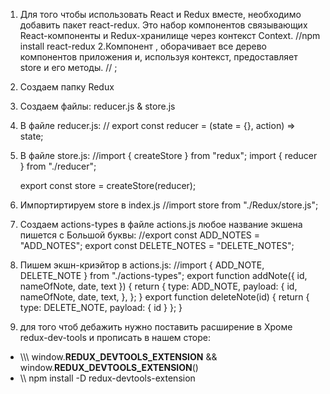 1. Для того чтобы использовать React и Redux вместе, необходимо добавить пакет react-redux. Это набор компонентов связывающих React-компоненты и Redux-хранилище через контекст Context.
   //npm install react-redux
   2.Компонент <Provider>, оборачивает все дерево компонентов приложения и, используя контекст, предоставляет store и его методы.
   //<Provider store={store}>
   <App />
   </Provider>;
2. Создаем папку Redux
3. Создаем файлы: reducer.js & store.js
4. В файле reducer.js:
   // export const reducer = (state = {}, action) => state;

5. В файле store.js:
   //import { createStore } from "redux";
   import { reducer } from "./reducer";

   export const store = createStore(reducer);

6. Импортиртируем store в index.js
   //import store from "./Redux/store.js";
7. Создаем actions-types в файле actions.js любое название экшена пишется с Большой буквы:
   //export const ADD_NOTES = "ADD_NOTES";
   export const DELETE_NOTES = "DELETE_NOTES";
8. Пишем экшн-криэйтор в actions.js:
   //import { ADD_NOTE, DELETE_NOTE } from "./actions-types";
   export function addNote({ id, nameOfNote, date, text }) {
   return {
   type: ADD_NOTE,
   payload: {
   id,
   nameOfNote,
   date,
   text,
   },
   };
   }
   export function deleteNote(id) {
   return { type: DELETE_NOTE, payload: { id } };
   }
9. для того чтоб дебажить нужно поставить расширение в Хроме redux-dev-tools и прописать в нашем сторе:

- \\\\\ window.**REDUX_DEVTOOLS_EXTENSION** && window.**REDUX_DEVTOOLS_EXTENSION**()
- \\\\ npm install -D redux-devtools-extension
